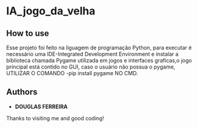 # IA_jogo_da_velha
 
## How to use
 
Esse projeto foi feito na liguagem de programação Python, para executar é necessário uma IDE-Integrated Development Environment e instalar a biblioteca chamada Pygame utilizada em jogos e interfaces graficas,o jogo principal está contido no GUI, caso o usuário não possua o pygame, UTILIZAR O COMANDO -pip install pygame NO CMD.
 
## Authors
 
* **DOUGLAS FERREIRA**
 

Thanks to visiting me and good coding!
